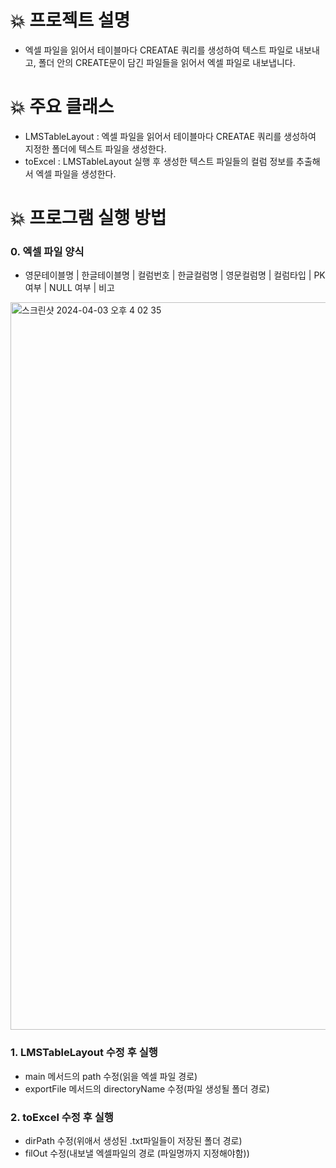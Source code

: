 # 💥 프로젝트 설명
- 엑셀 파일을 읽어서 테이블마다 CREATAE 쿼리를 생성하여 텍스트 파일로 내보내고, 폴더 안의 CREATE문이 담긴 파일들을 읽어서 엑셀 파일로 내보냅니다.
# 💥 주요 클래스
- LMSTableLayout : 엑셀 파일을 읽어서 테이블마다 CREATAE 쿼리를 생성하여 지정한 폴더에 텍스트 파일을 생성한다.
- toExcel : LMSTableLayout 실행 후 생성한 텍스트 파일들의 컬럼 정보를 추출해서 엑셀 파일을 생성한다.

# 💥 프로그램 실행 방법
### 0. 엑셀 파일 양식
- 영문테이블명 | 한글테이블명 | 컬럼번호 | 한글컬럼명 | 영문컬럼명 | 컬럼타입 | PK 여부 | NULL 여부 | 비고
<img width="1164" alt="스크린샷 2024-04-03 오후 4 02 35" src="https://github.com/chachohee/poi/assets/83406032/03d77426-fb2b-48df-9292-84e1a82067bc">

###  1. LMSTableLayout 수정 후 실행
- main 메서드의 path 수정(읽을 엑셀 파일 경로)
- exportFile 메서드의 directoryName 수정(파일 생성될 폴더 경로)
### 2. toExcel 수정 후 실행
- dirPath 수정(위애서 생성된 .txt파일들이 저장된 폴더 경로)
- filOut 수정(내보낼 엑셀파일의 경로 (파일명까지 지정해야함))
